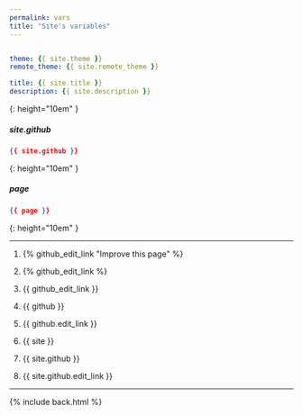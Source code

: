 ```yaml
---
permalink: vars
title: "Site's variables"
---
```


```yml

theme: {{ site.theme }}
remote_theme: {{ site.remote_theme }}

title: {{ site.title }}
description: {{ site.description }}

```
{: height="10em" }

##### site.github

```json
{{ site.github }}
```
{: height="10em" }

##### page

```json
{{ page }}
```
{: height="10em" }

***

1. {% github_edit_link "Improve this page" %}

2. {% github_edit_link %}

3. {{ github_edit_link }}

4. {{ github }}

5. {{ github.edit_link }}

6. {{ site }}

7. {{ site.github }}

8. {{ site.github.edit_link }}

***

{% include back.html %}
